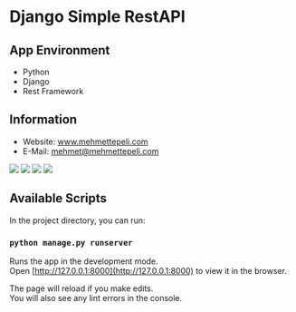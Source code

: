 # Django Simple RestAPI
## App Environment
- Python
- Django
- Rest Framework

## Information
- Website: www.mehmettepeli.com
- E-Mail: mehmet@mehmettepeli.com

<img src="https://i.imgur.com/LkqAhnK.png"/>
<img src="https://i.imgur.com/hKKwOdE.png"/>
<img src="https://i.imgur.com/cZt0dJ7.png"/>
<img src="https://i.imgur.com/fdiARJL.png"/>

## Available Scripts

In the project directory, you can run:

### `python manage.py runserver`

Runs the app in the development mode.<br />
Open [http://127.0.0.1:8000](http://127.0.0.1:8000) to view it in the browser.

The page will reload if you make edits.<br />
You will also see any lint errors in the console.